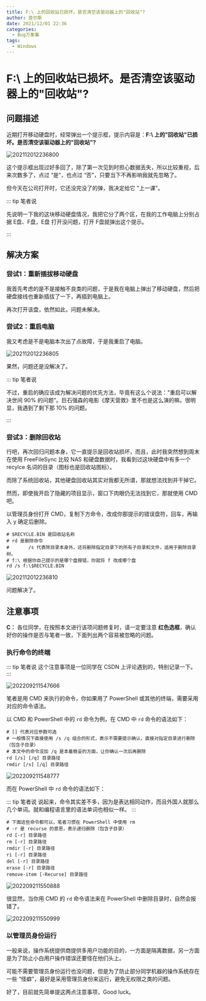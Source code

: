 ```yaml
---
title: F:\ 上的回收站已损坏。是否清空该驱动器上的"回收站"?
author: 查尔斯
date: 2021/12/01 22:36
categories:
  - Bug万象集
tags:
  - Windows
---
```


# F:\ 上的回收站已损坏。是否清空该驱动器上的"回收站"?

## 问题描述

近期打开移动硬盘时，经常弹出一个提示框，提示内容是：**F:\ 上的"回收站"已损坏。是否清空该驱动器上的"回收站"?**

![202112012236800](../../../../../public/img/2021/12/01/202112012236800.png)

这个提示框出现过好多回了，除了第一次见到时担心数据丢失，所以比较重视，后来次数多了，点过 “是”，也点过 “否”，只要当下不再影响我就先忽略了。

但今天在公司打开时，它还没完没了的弹，我决定给它 "上一课"。

::: tip 笔者说

先说明一下我的这块移动硬盘情况，我把它分了两个区，在我的工作电脑上分别占据 E盘、F盘，E盘 打开没问题，打开 F盘就弹出这个提示。

:::

## 解决方案

### 尝试1：重新插拔移动硬盘

我首先考虑的是不是接触不良类的问题，于是我在电脑上弹出了移动硬盘，然后把硬盘接线也重新插拔了一下，再插到电脑上。

再次打开该盘，依然如此，问题未解决。

### 尝试2：重启电脑

我又考虑是不是电脑本次出了点故障，于是我重启了电脑。

![202112012236805](../../../../../public/img/2021/12/01/202112012236805.jpeg)

果然，问题还是没解决了。

::: tip 笔者说

不过，重启的确应该成为解决问题的优先方法，毕竟有这么个说法："重启可以解决世间 90% 的问题"。巨石强森的电影《摩天营救》里不也是这么演的嘛。很明显，我遇到了剩下那 10% 的问题。

:::

### 尝试3：删除回收站

行吧，再次回归问题本身，它一直提示是回收站损坏，而且，此时我突然想到周末在使用 FreeFileSync 比较 NAS 和硬盘数据时，我看到过这块硬盘中有多一个 recylce 名词的目录（图标也是回收站图标）。

而除了系统回收站，其他硬盘回收站其实对我都无所谓，那就想法找到并干掉它。

然而，即使我开启了隐藏的项目显示，窗口下肉眼仍无法找到它，那就使用 CMD 吧。

以管理员身份打开 CMD，复制下方命令，改成你那提示的错误盘符，回车，再输入 y 确定后删除。

```shell
# $RECYCLE.BIN 是回收站名称
# rd 是删除命令
# 		/s 代表除目录本身外，还将删除指定目录下的所有子目录和文件，适用于删除目录树。
# f:\ 根据你自己提示的是哪个盘报错，你就将 f 改成哪个盘
rd /s f:\$RECYCLE.BIN
```

![202112012236810](../../../../../public/img/2021/12/01/202112012236810.png)

问题解决了。

## 注意事项

**C：** 各位同学，在按照本文进行该项问题修复时，请一定要注意 **红色选框**，确认好你的操作是否与笔者一致，下面列出两个容易被忽略的问题。

### 执行命令的终端

::: tip 笔者说
这个注意事项是一位同学在 CSDN 上评论遇到的，特别记录一下。
:::

![202209211547666](../../../../../public/img/2021/12/01/202209211547666.png)

笔者是用 CMD 来执行的命令，你如果用了 PowerShell 或其他的终端，需要采用对应的命令语法。

以 CMD 和 PowerShell 中的 `rd` 命令为例，在 CMD 中 `rd` 命令的语法如下：

```shell
# [] 代表对应参数可选
# 一般情况下直接使用 /s /q 组合的形式，表示不需要提示确认，直接对指定目录进行删除（包含子目录）
# 本文中的命令没加 /q 是本着稳妥的方面，让你确认一次后再删除
rd [/s] [/q] 目录路径
rmdir [/s] [/q] 目录路径
```

![202209211548777](../../../../../public/img/2021/12/01/202209211548777.png)

而在 PowerShell 中 `rd` 命令的语法如下：

::: tip 笔者说
说起来，命令其实差不多，因为是表达相同动作，而且外国人就那么几个单词。就和编程语言里的语法单词也相似一样。
:::

```shell
# 下面这些命令都可以，笔者习惯在 PowerShell 中使用 rm
# -r 是 recurse 的意思，表示递归删除（包含子目录）
rd [-r] 目录路径
rm [-r] 目录路径
rmdir [-r] 目录路径
ri [-r] 目录路径
del [-r] 目录路径
erase [-r] 目录路径
remove-item [-Recurse] 目录路径
```

![202209211550888](../../../../../public/img/2021/12/01/202209211550888.png)

很显然，当你用 CMD 的 `rd` 命令语法来在 PowerShell 中删除目录时，自然会报错了。

![202209211550999](../../../../../public/img/2021/12/01/202209211550999.png)

### 以管理员身份运行

一般来说，操作系统提供商提供多用户功能的目的，一方面是隔离数据，另一方面是为了防止小白用户操作错误还要怪在他们头上。

可能不需要管理员身份运行也没问题，但是为了防止部分同学机器的操作系统存在一些 “怪癖”，最好是采用管理员身份来运行，避免无权限之类的问题。

好了，目前就先简单提这两点注意事项，Good luck。
